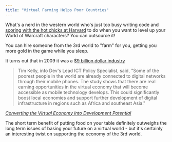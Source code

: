 ```yaml
---
title: "Virtual Farming Helps Poor Countries"
---
```

<p>What's a nerd in the western world who's just too busy writing code and <a href="http://www.thesocialnetwork-movie.com/">scoring with the hot chicks at Harvard</a> to do when you want to level up your World of Warcraft characters? You can outsource it!</p>
<p>You can hire someone from the 3rd world to "farm" for you, getting you more gold in the game while you sleep.</p>
<p>It turns out that in 2009 it was a <a href="http://www.boingboing.net/2011/04/07/world-bank-gold-farm.html">$9 billion dollar industry</a></p>
<blockquote><p>Tim Kelly, info Dev's Lead ICT Policy Specialist, said, "Some of the poorest people in the world are already connected to digital networks through their mobile phones. The study shows that there are real earning opportunities in the virtual economy that will become accessible as mobile technology develops. This could significantly boost local economies and support further development of digital infrastructure in regions such as Africa and southeast Asia."</p></blockquote>
<p><em><a href="http://www.infodev.org/en/Publication.1056.html">Converting the Virtual Economy into Development Potential</a></em></p>
<p>The short term benefit of putting food on your table definitely outweighs the long term issues of basing your future on a virtual world - but it's certainly an interesting twist on supporting the economy of the 3rd world.</p>
